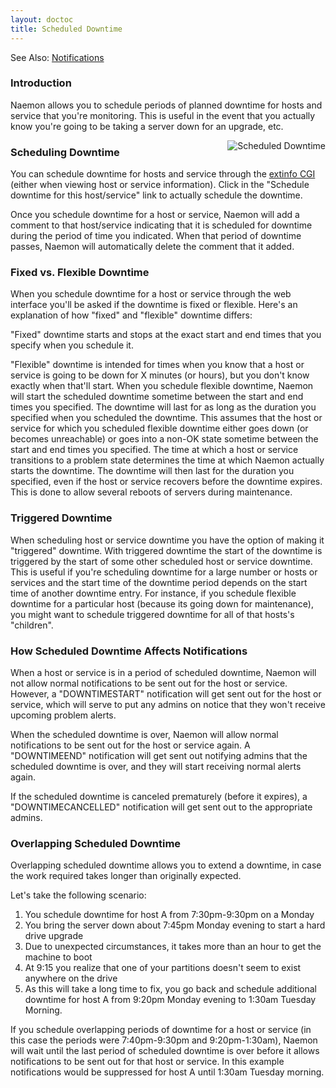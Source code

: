 ```yaml
---
layout: doctoc
title: Scheduled Downtime
---
```

<span class="glyphicon glyphicon-arrow-right"></span> See Also: <a href="notifications.html">Notifications</a>

### Introduction

Naemon allows you to schedule periods of planned downtime for hosts and service that you're monitoring.  This is useful in the event that you actually know you're going to be taking a server down for an upgrade, etc.

<img src="images/downtime.png" border="0" style="float: right;" alt="Scheduled Downtime" title="Scheduled Downtime">

### Scheduling Downtime

You can schedule downtime for hosts and service through the <a href="cgis.html#extinfo_cgi">extinfo CGI</a> (either when viewing host or service information).  Click in the "Schedule downtime for this host/service" link to actually schedule the downtime.

Once you schedule downtime for a host or service, Naemon will add a comment to that host/service indicating that it is scheduled for downtime during the period of time you indicated.  When that period of downtime passes, Naemon will automatically delete the comment that it added.

### Fixed vs. Flexible Downtime

When you schedule downtime for a host or service through the web interface you'll be asked if the downtime is fixed or flexible.  Here's an explanation of how "fixed" and "flexible" downtime differs:

"Fixed" downtime starts and stops at the exact start and end times that you specify when you schedule it.

"Flexible" downtime is intended for times when you know that a host or service is going to be down for X minutes (or hours), but you don't know exactly when that'll start.  When you schedule flexible downtime, Naemon will start the scheduled downtime sometime between the start and end times you specified.  The downtime will last for as long as the duration you specified when you scheduled the downtime.  This assumes that the host or service for which you scheduled flexible downtime either goes down (or becomes unreachable) or goes into a non-OK state sometime between the start and end times you specified.  The time at which a host or service transitions to a problem state determines the time at which Naemon actually starts the downtime.  The downtime will then last for the duration you specified, even if the host or service recovers before the downtime expires.  This is done to allow several reboots of servers during maintenance.

### Triggered Downtime

When scheduling host or service downtime you have the option of making it "triggered" downtime.  With triggered downtime the start of the downtime is triggered by the start of some other scheduled host or service downtime.  This is useful if you're scheduling downtime for a large number or hosts or services and the start time of the downtime period depends on the start time of another downtime entry.  For instance, if you schedule flexible downtime for a particular host (because its going down for maintenance), you might want to schedule triggered downtime for all of that hosts's "children".

### How Scheduled Downtime Affects Notifications

When a host or service is in a period of scheduled downtime, Naemon will not allow normal notifications to be sent out for the host or service.  However, a "DOWNTIMESTART" notification will get sent out for the host or service, which will serve to put any admins on notice that they won't receive upcoming problem alerts.

When the scheduled downtime is over, Naemon will allow normal notifications to be sent out for the host or service again.  A "DOWNTIMEEND" notification will get sent out notifying admins that the scheduled downtime is over, and they will start receiving normal alerts again.

If the scheduled downtime is canceled prematurely (before it expires), a "DOWNTIMECANCELLED" notification will get sent out to the appropriate admins.

### Overlapping Scheduled Downtime

Overlapping scheduled downtime allows you to extend a downtime, in case the work required takes longer than originally expected.

Let's take the following scenario:

<ol>
<li>You schedule downtime for host A from 7:30pm-9:30pm on a Monday</li>
<li>You bring the server down about 7:45pm Monday evening to start a hard drive upgrade</li>
<li>Due to unexpected circumstances, it takes more than an hour to get the machine to boot</li>
<li>At 9:15 you realize that one of your partitions doesn't seem to exist anywhere on the drive</li>
<li>As this will take a long time to fix, you go back and schedule additional downtime for host A from 9:20pm Monday evening to 1:30am Tuesday Morning.</li>
</ol>

If you schedule overlapping periods of downtime for a host or service (in this case the periods were 7:40pm-9:30pm and 9:20pm-1:30am), Naemon will wait until the last period of scheduled downtime is over before it allows notifications to be sent out for that host or service.  In this example notifications would be suppressed for host A until 1:30am Tuesday morning.
